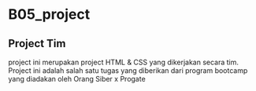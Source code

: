 # B05_project
Project Tim
--

project ini merupakan project HTML & CSS yang dikerjakan secara tim. Project ini adalah salah satu tugas yang diberikan dari program bootcamp yang diadakan oleh Orang Siber x Progate
